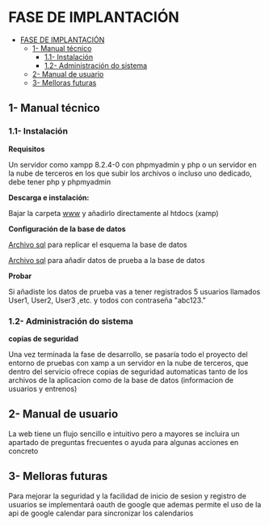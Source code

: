 # FASE DE IMPLANTACIÓN

- [FASE DE IMPLANTACIÓN](#fase-de-implantación)
  - [1- Manual técnico](#1--manual-técnico)
    - [1.1- Instalación](#11--instalación)
    - [1.2- Administración do sistema](#12--administración-do-sistema)
  - [2- Manual de usuario](#2--manual-de-usuario)
  - [3- Melloras futuras](#3--melloras-futuras)

## 1- Manual técnico

### 1.1- Instalación

**Requisitos**

  Un servidor como xampp 8.2.4-0 con phpmyadmin y php o un servidor en la nube de terceros en los que subir los archivos o incluso uno dedicado, debe tener php y phpmyadmin

**Descarga e instalación:**

  Bajar la carpeta [www](/www) y añadirlo directamente al htdocs (xamp)

**Configuración de la base de datos**

   [Archivo sql](./utils/kayakplus_schema.sql) para replicar el esquema la base de datos

   [Archivo sql](./utils/kayakplus_schema.sql) para añadir datos de prueba a la base de datos
   
   **Probar**

  Si añadiste los datos de prueba vas a tener registrados 5 usuarios llamados User1, User2, User3 ,etc. y todos con contraseña "abc123."

### 1.2- Administración do sistema

**copias de seguridad**

Una vez terminada la fase de desarrollo, se pasaría todo el proyecto del entorno de pruebas con xamp a un servidor en la nube de terceros, que dentro del servicio ofrece copias de seguridad automaticas tanto de los archivos de la aplicacion como de la base de datos (informacion de usuarios y entrenos)

## 2- Manual de usuario

La web tiene un flujo sencillo e intuitivo pero a mayores se incluira un apartado de preguntas frecuentes o ayuda para algunas acciones en concreto

## 3- Melloras futuras

Para mejorar la seguridad y la facilidad de inicio de sesion y registro de usuarios se implementará oauth de google que ademas permite el uso de la api de google calendar para sincronizar los calendarios
